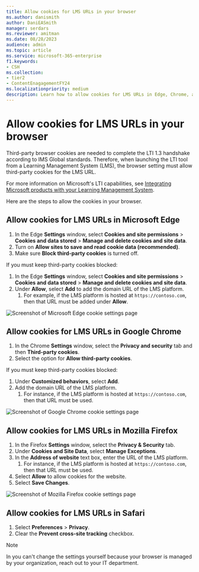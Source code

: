 ```yaml
---
title: Allow cookies for LMS URLs in your browser
ms.author: danismith
author: DaniEASmith
manager: serdars
ms.reviewer: amitman 
ms.date: 08/28/2023
audience: admin
ms.topic: article
ms.service: microsoft-365-enterprise
f1.keywords:
- CSH
ms.collection: 
- tier2
- ContentEnagagementFY24
ms.localizationpriority: medium
description: Learn how to allow cookies for LMS URLs in Edge, Chrome, and Firefox, and Safari browsers.
---
```


# Allow cookies for LMS URLs in your browser

Third-party browser cookies are needed to complete the LTI 1.3 handshake according to IMS Global standards. Therefore, when launching the LTI tool from a Learning Management System (LMS), the browser setting must allow third-party cookies for the LMS URL.

For more information on Microsoft's LTI capabilities, see [Integrating Microsoft products with your Learning Management System](index.md).

Here are the steps to allow the cookies in your browser.

## Allow cookies for LMS URLs in Microsoft Edge

1. In the Edge **Settings** window, select **Cookies and site permissions** > **Cookies and data stored** > **Manage and delete cookies and site data**.
1. Turn on **Allow sites to save and read cookie data (recommended)**.
1. Make sure **Block third-party cookies** is turned off.

If you must keep third-party cookies blocked:

1. In the Edge **Settings** window, select **Cookies and site permissions** > **Cookies and data stored** > **Manage and delete cookies and site data**.
1. Under **Allow**, select **Add** to add the domain URL of the LMS platform.
   1. For example, if the LMS platform is hosted at `https://contoso.com`, then that URL must be added under **Allow**.

![Screenshot of Microsoft Edge cookie settings page](media/edge-cookies.png)

## Allow cookies for LMS URLs in Google Chrome

1. In the Chrome **Settings** window, select the **Privacy and security** tab and then **Third-party cookies**.
1. Select the option for **Allow third-party cookies**.

If you must keep third-party cookies blocked:

1. Under **Customized behaviors**, select **Add**.
1. Add the domain URL of the LMS platform.
   1. For instance, if the LMS platform is hosted at `https://contoso.com`, then that URL must be used.

![Screenshot of Google Chrome cookie settings page](media/chrome-cookies.png)

## Allow cookies for LMS URLs in Mozilla Firefox

1. In the Firefox **Settings** window, select the **Privacy & Security** tab.
1. Under **Cookies and Site Data**, select **Manage Exceptions**.
1. In the **Address of website** text box, enter the URL of the LMS platform.
   1. For instance, if the LMS platform is hosted at `https://contoso.com`, then that URL must be used.
1. Select **Allow** to allow cookies for the website.
1. Select **Save Changes**.

![Screenshot of Mozilla Firefox cookie settings page](media/firefox-cookies.png)

## Allow cookies for LMS URLs in Safari

1. Select **Preferences** > **Privacy**.
1. Clear the **Prevent cross-site tracking** checkbox.

> [!NOTE]
> In you can't change the settings yourself because your browser is managed by your organization, reach out to your IT department.

